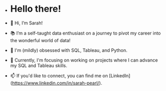 - # Hello there!

- 👋 Hi, I’m Sarah!
- 📚 I’m a self-taught data enthusiast on a journey to pivot my career into the wonderful world of data!
- 💜 I'm (mildly) obsessed with SQL, Tableau, and Python.
- 🌱 Currently, I'm focusing on working on projects where I can advance my SQL and Tableau skills. 
- 📫 If you'd like to connect, you can find me on [LinkedIn] (https://www.linkedin.com/in/sarah-pearl/).

<!---
sarahpearl911/sarahpearl911 is a ✨ special ✨ repository because its `README.md` (this file) appears on your GitHub profile.
You can click the Preview link to take a look at your changes.
--->
